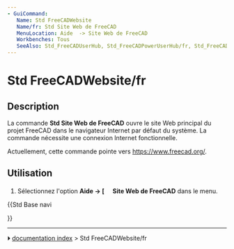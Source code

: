 ```yaml
---
- GuiCommand:
   Name: Std FreeCADWebsite
   Name/fr: Std Site Web de FreeCAD
   MenuLocation: Aide  -> Site Web de FreeCAD
‎   Workbenches: Tous
   SeeAlso: Std_FreeCADUserHub, Std_FreeCADPowerUserHub/fr, Std_FreeCADForum/fr, Std_FreeCADFAQ/fr
---
```


# Std FreeCADWebsite/fr

## Description

La commande **Std Site Web de FreeCAD** ouvre le site Web principal du projet FreeCAD dans le navigateur Internet par défaut du système. La commande nécessite une connexion Internet fonctionnelle.

Actuellement, cette commande pointe vers [<https://www.freecad.org/>](https://www.freecad.org/).



## Utilisation

1.  Sélectionnez l\'option **Aide → [<img src=images/Std_FreeCADWebsite.svg style="width:16px"> Site Web de FreeCAD** dans le menu.





{{Std Base navi

}}



---
⏵ [documentation index](../README.md) > Std FreeCADWebsite/fr
